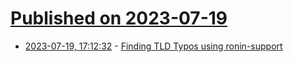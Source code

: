 # [Published on 2023-07-19](index.md)

* [2023-07-19, 17:12:32](https://lobste.rs/s/twsvpa/finding_tld_typos_using_ronin_support) - [Finding TLD Typos using ronin-support](https://ronin-rb.dev/blog/2023/07/17/finding-tld-typos-using-ronin-support.html)
